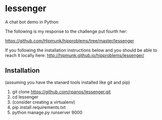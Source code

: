 # lessenger
A chat bot demo in Python

The following is my response to the challenge put fourth her:

https://github.com/Hipmunk/hipproblems/tree/master/lessenger

If you following the installation instructions below and   you should be able to reach it locally here: http://hipmunk.github.io/hipproblems/lessenger/


## Installation
(assuming you have the stanard tools installed like git and pip)

1) git clone https://github.com/rpanos/lessenger.git
2) cd lessenger
4) (consider creating a virtualenv)
5) pip install requirements.txt
6) python manage.py runserver 9000
